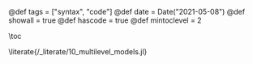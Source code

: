 @def tags = ["syntax", "code"]
@def date = Date("2021-05-08")
@def showall = true
@def hascode = true
@def mintoclevel = 2

\toc

\literate{/_literate/10_multilevel_models.jl}
